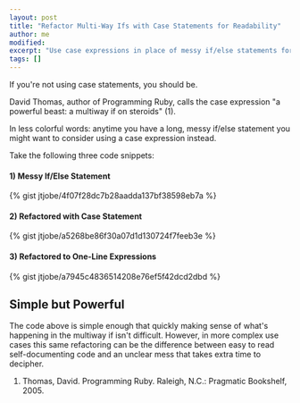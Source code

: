 ```yaml
---
layout: post
title: "Refactor Multi-Way Ifs with Case Statements for Readability"
author: me
modified:
excerpt: "Use case expressions in place of messy if/else statements for readable, self-documenting code"
tags: []
---
```


If you're not using case statements, you should be. 

David Thomas, author of Programming Ruby, calls the case expression "a powerful beast: a multiway if on steroids" (1).

In less colorful words: anytime you have a long, messy if/else statement you might want to consider using a case expression instead.

Take the following three code snippets:

#### 1) Messy If/Else Statement

{% gist jtjobe/4f07f28dc7b28aadda137bf38598eb7a %}

####  2) Refactored with Case Statement

{% gist jtjobe/a5268be86f30a07d1d130724f7feeb3e %}

####  3) Refactored to One-Line Expressions

{% gist jtjobe/a7945c4836514208e76ef5f42dcd2dbd %}

## Simple but Powerful

The code above is simple enough that quickly making sense of what's happening in the multiway if isn't difficult. However, in more complex use cases this same refactoring can be the difference between easy to read self-documenting code and an unclear mess that takes extra time to decipher.




1. Thomas, David. Programming Ruby. Raleigh, N.C.: Pragmatic Bookshelf, 2005.